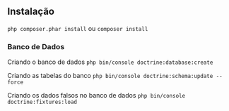 ## Instalação

`php composer.phar install` ou `composer install`


### Banco de Dados

Criando o banco de dados
`php bin/console doctrine:database:create`


Criando as tabelas do banco
`php bin/console doctrine:schema:update --force`


Criando os dados falsos no banco de dados
`php bin/console doctrine:fixtures:load`